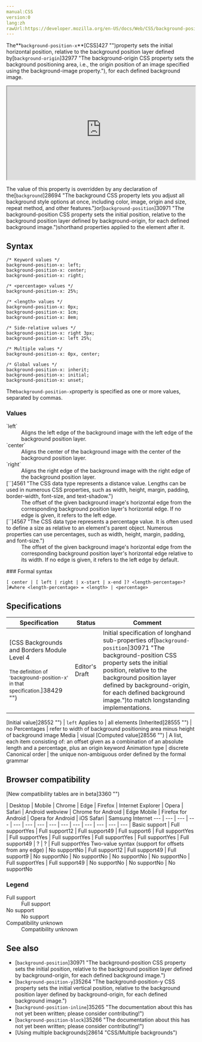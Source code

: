```yaml
---
manual:CSS
version:0
lang:zh
rawUrl:https://developer.mozilla.org/en-US/docs/Web/CSS/background-position-x
---
```






The**`background-position-x`**[CSS]427 "")property sets the initial horizontal position, relative to the background position layer defined by[`background-origin`]32977 "The background-origin CSS property sets the background positioning area, i.e., the origin position of an image specified using the background-image property."), for each defined background image.

<iframe src='https://interactive-examples.mdn.mozilla.net/pages/css/background-position-x.html' width='100%' height='250'></iframe>


The value of this property is overridden by any declaration of the[`background`]28694 "The background CSS property lets you adjust all background style options at once, including color, image, origin and size, repeat method, and other features.")or[`background-position`]30971 "The background-position CSS property sets the initial position, relative to the background position layer defined by background-origin, for each defined background image.")shorthand properties applied to the element after it.


## Syntax<a name="Syntax"></a>

```
/* Keyword values */
background-position-x: left;
background-position-x: center;
background-position-x: right;

/* <percentage> values */
background-position-x: 25%;

/* <length> values */
background-position-x: 0px;
background-position-x: 1cm;
background-position-x: 8em;

/* Side-relative values */
background-position-x: right 3px;
background-position-x: left 25%;

/* Multiple values */
background-position-x: 0px, center;

/* Global values */
background-position-x: inherit;
background-position-x: initial;
background-position-x: unset;
```


The`background-position-x`property is specified as one or more values, separated by commas.


### Values<a name="Values"></a>
<dl><dt id=''>`left`</dt><dd>Aligns the left edge of the background image with the left edge of the background position layer.</dd><dt id=''>`center`</dt><dd>Aligns the center of the background image with the center of the background position layer.</dd><dt id=''>`right`</dt><dd>Aligns the right edge of the background image with the right edge of the background position layer.</dd><dt id=''>[`<length>`]4561 "The <length> CSS data type represents a distance value. Lengths can be used in numerous CSS properties, such as width, height, margin, padding, border-width, font-size, and text-shadow.")</dt><dd>The offset of the given background image&#39;s horizontal edge from the corresponding background position layer&#39;s horizontal edge. If no edge is given, it refers to the left edge.</dd><dt id=''>[`<percentage>`]4567 "The <percentage> CSS data type represents a percentage value. It is often used to define a size as relative to an element's parent object. Numerous properties can use percentages, such as width, height, margin, padding, and font-size.")</dt><dd>The offset of the given background image&#39;s horizontal edge from the corresponding background position layer&#39;s horizontal edge relative to its width. If no edge is given, it refers to the left edge by default.</dd></dl>
### Formal syntax<a name="Formal_syntax"></a>

```
[ center | [ left | right | x-start | x-end ]? <length-percentage>? ]#where <length-percentage> = <length> | <percentage>
```

## Specifications<a name="Specifications"></a>

Specification | Status | Comment 
 ---  |  ---  |  ---  | 
[CSS Backgrounds and Borders Module Level 4<br></br><small>The definition of &#39;background-position-x&#39; in that specification.</small>]38429 "") | Editor&#39;s Draft | Initial specification of longhand sub-properties of[`background-position`]30971 "The background-position CSS property sets the initial position, relative to the background position layer defined by background-origin, for each defined background image.")to match longstanding implementations. 


[Initial value]28552 "") | `left` 
Applies to | all elements 
[Inherited]28555 "") | no 
Percentages | refer to width of background positioning area minus height of background image 
Media | visual 
[Computed value]28556 "") | A list, each item consisting of: an offset given as a combination of an absolute length and a percentage, plus an origin keyword 
Animation type | discrete 
Canonical order | the unique non-ambiguous order defined by the formal grammar 


## Browser compatibility<a name="Browser_compatibility"></a>
[New compatibility tables are in beta<i></i>]3360 "")

 | <abbr>Desktop<i></i></abbr> | <abbr>Mobile<i></i></abbr> 
 | <abbr>Chrome<i></i></abbr> | <abbr>Edge<i></i></abbr> | <abbr>Firefox<i></i></abbr> | <abbr>Internet Explorer<i></i></abbr> | <abbr>Opera<i></i></abbr> | <abbr>Safari<i></i></abbr> | <abbr>Android webview<i></i></abbr> | <abbr>Chrome for Android<i></i></abbr> | <abbr>Edge Mobile<i></i></abbr> | <abbr>Firefox for Android<i></i></abbr> | <abbr>Opera for Android<i></i></abbr> | <abbr>iOS Safari<i></i></abbr> | <abbr>Samsung Internet<i></i></abbr> 
 ---  |  ---  |  ---  |  ---  |  ---  |  ---  |  ---  |  ---  |  ---  |  ---  |  ---  |  ---  |  ---  |  ---  | 
Basic support | <abbr>Full support</abbr>Yes | <abbr>Full support</abbr>12 | <abbr>Full support</abbr>49 | <abbr>Full support</abbr>6 | <abbr>Full support</abbr>Yes | <abbr>Full support</abbr>Yes | <abbr>Full support</abbr>Yes | <abbr>Full support</abbr>Yes | <abbr>Full support</abbr>Yes | <abbr>Full support</abbr>49 | <abbr>?</abbr> | <abbr>?</abbr> | <abbr>Full support</abbr>Yes 
Two-value syntax (support for offsets from any edge) | <abbr>No support</abbr>No | <abbr>Full support</abbr>12 | <abbr>Full support</abbr>49 | <abbr>Full support</abbr>9 | <abbr>No support</abbr>No | <abbr>No support</abbr>No | <abbr>No support</abbr>No | <abbr>No support</abbr>No | <abbr>Full support</abbr>Yes | <abbr>Full support</abbr>49 | <abbr>No support</abbr>No | <abbr>No support</abbr>No | <abbr>No support</abbr>No 


### Legend<a name="Legend"></a>
<dl><dt id=''><abbr>Full support</abbr></dt><dd>Full support</dd><dt id=''><abbr>No support</abbr></dt><dd>No support</dd><dt id=''><abbr>Compatibility unknown</abbr></dt><dd>Compatibility unknown</dd></dl>

## See also<a name="See_also"></a>

* [`background-position`]30971 "The background-position CSS property sets the initial position, relative to the background position layer defined by background-origin, for each defined background image.")
* [`background-position-y`]35264 "The background-position-y CSS property sets the initial vertical position, relative to the background position layer defined by background-origin, for each defined background image.")
* [`background-position-inline`]35265 "The documentation about this has not yet been written; please consider contributing!")
* [`background-position-block`]35266 "The documentation about this has not yet been written; please consider contributing!")
* [Using multiple backgrounds]28614 "CSS/Multiple backgrounds")



